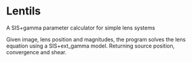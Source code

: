 # Lentils
A SIS+gamma parameter calculator for simple lens systems

Given image, lens position and magnitudes, the program solves the lens equation using a SIS+ext_gamma model. Returning source position, convergence and shear.
